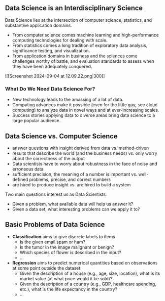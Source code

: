 ## Data Science is an Interdisciplinary Science
Data Science lies at the intersection of computer science, statistics, and substantive application domains. 
- From computer science comes machine learning and high-performance computing technologies for dealing with scale. 
- From statistics comes a long tradition of exploratory data analysis, significance testing, and visualization. 
- From application domains in business and the sciences come challenges worthy of battle, and evaluation standards to assess when they have been adequately conquered.

![[Screenshot 2024-09-04 at 12.09.22.png|300]]
### What Do We Need Data Science For?

- New technology leads to the amassing of a lot of data.
- Computing advances make it possible (even for the little guy, see cloud computing) to analyze data in novel ways and at ever-increasing scales. 
- Success stories applying data to diverse areas bring data science to a large popular audience.
## Data Science vs. Computer Science

- answer questions with insight derived from data vs. method-driven
- results that describe the world (and the business needs) vs. only worry about the correctness of the output  
- Data scientists have to worry about robustness in the face of noisy and erroneous data  
- sufficient precision, the meaning of a number is important vs. well-defined problems, precise, and correct numbers
- are hired to produce insight vs. are hired to build a system

Two main questions interest us as Data Scientists:
- Given a problem, what available data will help us answer it? 
- Given a data set, what interesting problems can we apply it to?
## Basic Problems of Data Science

- **Classification** aims to give discrete labels to items 
	- Is the given email spam or ham?  
	- Is the tumor in the image malignant or benign?  
	- Which species of flower is described in the input?  
	- ...
- **Regression** aims to predict numerical quantities based on observations at some point outside the dataset
	-   Given the description of a house (e.g., age, size,  location), what is its market value (at what price would it be sold)?  
	- Given the description of a country (e.g., GDP, healthcare spending, etc.), what is the life expectancy in the country?
	- ...